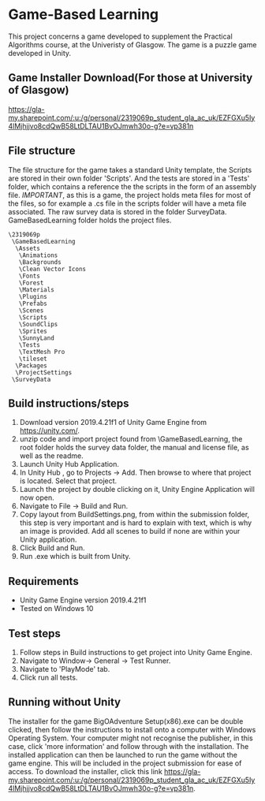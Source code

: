# Game-Based Learning

This project concerns a game developed to supplement the Practical Algorithms course, at the Univeristy
of Glasgow. The game is a puzzle game developed in Unity. 

## Game Installer Download(For those at University of Glasgow)
https://gla-my.sharepoint.com/:u:/g/personal/2319069p_student_gla_ac_uk/EZFGXu5Iy4lMjhjjvo8cdQwB58LtDLTAU1BvOJmwh30o-g?e=vp381n

## File structure 
The file structure for the game takes a standard Unity template, the Scripts are stored in their own folder 'Scripts'. And the tests are stored in a 'Tests' folder, which contains a reference the the scripts in the form of an assembly file.
*IMPORTANT*, as this is a game, the project holds meta files for most of the files, so for example a .cs file in the scripts folder will have a meta file associated.
The raw survey data is stored in the folder SurveyData. GameBasedLearning folder holds the project files.
```
\2319069p
 \GameBasedLearning
  \Assets
   \Animations
   \Backgrounds
   \Clean Vector Icons
   \Fonts
   \Forest
   \Materials
   \Plugins
   \Prefabs
   \Scenes
   \Scripts
   \SoundClips
   \Sprites
   \SunnyLand
   \Tests
   \TextMesh Pro
   \tileset
  \Packages
  \ProjectSettings
 \SurveyData
```

## Build instructions/steps

 1. Download version 2019.4.21f1 of Unity Game Engine from https://unity.com/.
 2. unzip code and import project found from \GameBasedLearning, the root folder holds the survey data folder, the manual and license file, as well as the readme.
 3. Launch Unity Hub Application.
 4. In Unity Hub , go to Projects -> Add. Then browse to where that project is located. Select that project.
 5. Launch the project by double clicking on it, Unity Engine Application will now open.
 6. Navigate to  File -> Build and Run.
 7. Copy layout from BuildSettings.png, from within the submission folder, this step is very important and is hard to explain with text, which is why an image is provided. Add all scenes to build if none are within your Unity application.
 8. Click Build and Run.
 9. Run .exe which is built from Unity.

## Requirements

* Unity Game Engine version 2019.4.21f1 
* Tested on Windows 10


## Test steps

1. Follow steps in Build instructions to get project into Unity Game Engine.
2. Navigate to Window-> General -> Test Runner.
3. Navigate to 'PlayMode' tab.
4. Click run all tests.


## Running without Unity
The installer for the game BigOAdventure Setup(x86).exe can be double clicked, then follow the instructions to install onto a computer with Windows Operating System.
Your computer might not recognise the publisher, in this case, click 'more information' and follow through with the installation. The installed application can then be launched to run the game without the game engine. This will be included in the project submission for ease of access. To download the installer, click this link https://gla-my.sharepoint.com/:u:/g/personal/2319069p_student_gla_ac_uk/EZFGXu5Iy4lMjhjjvo8cdQwB58LtDLTAU1BvOJmwh30o-g?e=vp381n.

